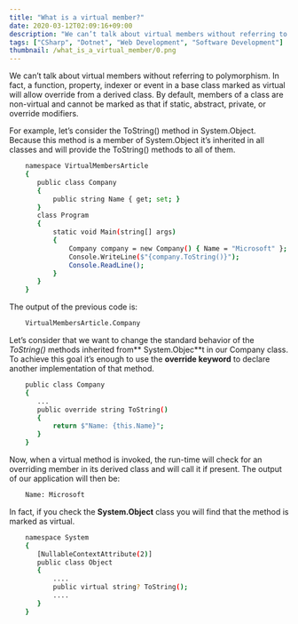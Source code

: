 ```yaml
---
title: "What is a virtual member?"
date: 2020-03-12T02:09:16+09:00
description: "We can’t talk about virtual members without referring to polymorphism. In fact, a function, property, indexer or event in a base class marked as virtual will allow override from a derived class..."
tags: ["CSharp", "Dotnet", "Web Development", "Software Development"]
thumbnail: /what_is_a_virtual_member/0.png
---
```


We can’t talk about virtual members without referring to polymorphism. In fact, a function, property, indexer or event in a base class marked as virtual will allow override from a derived class. By default, members of a class are non-virtual and cannot be marked as that if static, abstract, private, or override modifiers.

For example, let’s consider the ToString() method in System.Object. Because this method is a member of System.Object it’s inherited in all classes and will provide the ToString() methods to all of them.

```bash
    namespace VirtualMembersArticle
    {
       public class Company
       {
           public string Name { get; set; }
       }   
       class Program
       {
           static void Main(string[] args)
           {
               Company company = new Company() { Name = "Microsoft" };
               Console.WriteLine($"{company.ToString()}");
               Console.ReadLine();
           }  
       }
    }
```

The output of the previous code is:

```bash
    VirtualMembersArticle.Company
```

Let’s consider that we want to change the standard behavior of the _ToString()_ methods inherited from** System.Objec**t in our Company class. To achieve this goal it’s enough to use the **override keyword** to declare another implementation of that method.

```bash
    public class Company
    {
       ...
       public override string ToString()
       {
           return $"Name: {this.Name}";
       }
    }
```

Now, when a virtual method is invoked, the run-time will check for an overriding member in its derived class and will call it if present. The output of our application will then be:

```bash
    Name: Microsoft
```

In fact, if you check the **System.Object** class you will find that the method is marked as virtual.

```bash
    namespace System
    {
       [NullableContextAttribute(2)]
       public class Object
       {
           ....
           public virtual string? ToString();
           ....
       }
    }
```

